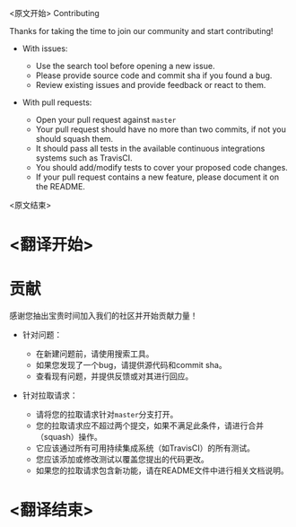 
<原文开始>
Contributing

Thanks for taking the time to join our community and start contributing!

- With issues:
  - Use the search tool before opening a new issue.
  - Please provide source code and commit sha if you found a bug.
  - Review existing issues and provide feedback or react to them.

- With pull requests:
  - Open your pull request against `master`
  - Your pull request should have no more than two commits, if not you should squash them.
  - It should pass all tests in the available continuous integrations systems such as TravisCI.
  - You should add/modify tests to cover your proposed code changes.
  - If your pull request contains a new feature, please document it on the README.

<原文结束>

# <翻译开始>
# 贡献

感谢您抽出宝贵时间加入我们的社区并开始贡献力量！

- 针对问题：
  - 在新建问题前，请使用搜索工具。
  - 如果您发现了一个bug，请提供源代码和commit sha。
  - 查看现有问题，并提供反馈或对其进行回应。

- 针对拉取请求：
  - 请将您的拉取请求针对`master`分支打开。
  - 您的拉取请求应不超过两个提交，如果不满足此条件，请进行合并（squash）操作。
  - 它应该通过所有可用持续集成系统（如TravisCI）的所有测试。
  - 您应该添加或修改测试以覆盖您提出的代码更改。
  - 如果您的拉取请求包含新功能，请在README文件中进行相关文档说明。

# <翻译结束>

